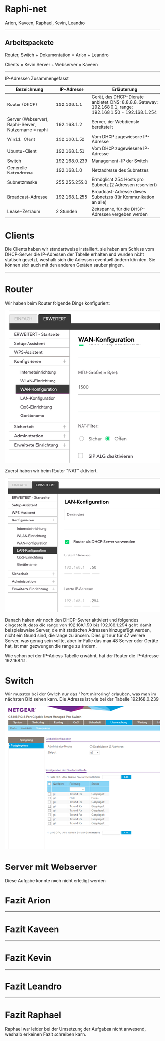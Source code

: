 # Raphi-net

Arion, Kaveen, Raphael, Kevin, Leandro

---
## Arbeitspackete

Router, Switch + Dokumentation = Arion + Leandro

Clients = Kevin 
Server + Webserver = Kaveen

---
IP-Adressen Zusammengefasst

| **Bezeichnung**           | **IP-Adresse**    | **Erläuterung**                                                |
|---------------------------|-------------------|----------------------------------------------------------------|
| Router (DHCP)             | 192.168.1.1       | Gerät, das DHCP-Dienste anbietet, DNS: 8.8.8.8, Gateway: 192.168.0.1, range: 192.168.1.50 - 192.168.1.254|
| Server (Webserver), Raphi-Server, Nutzername = raphi        | 192.168.1.2       | Server, der Webdienste bereitstellt                            |
| Win11-Client                  | 192.168.1.52       | Vom DHCP zugewiesene IP-Adresse                                |
| Ubuntu-Client                  | 192.168.1.51       | Vom DHCP zugewiesene IP-Adresse                                |
| Switch                    | 192.168.0.239     | Management-IP der Switch                                       |
| Generelle Netzadresse     | 192.168.1.0       | Netzadresse des Subnetzes                                      |
| Subnetzmaske              | 255.255.255.0     | Ermöglicht 254 Hosts pro Subnetz (2 Adressen reserviert)       |
| Broadcast-Adresse         | 192.168.1.255     | Broadcast-Adresse dieses Subnetzes (für Kommunikation an alle) |
| Lease-Zeitraum            | 2 Stunden         | Zeitspanne, für die DHCP-Adressen vergeben werden              |


# Clients
Die Clients haben wir standartweise installiert. sie haben am Schluss vom DHCP-Server die IP-Adressen der Tabelle erhalten und wurden nicht statisch gesetzt, weshalb sich die Adressen eventuell ändern könnten. Sie können sich auch mit den anderen Geräten sauber pingen.

---

# Router
Wir haben beim Router folgende Dinge konfiguriert:

![NAT-aktiviert](images/Bild1-router.png)


Zuerst haben wir beim Router "NAT" aktiviert.

![DHCP-Funktion aktivieren](images/Bild2-router.png)

Danach haben wir noch den DHCP-Sevrer aktiviert und folgendes eingestellt, dass die range von 192.168.1.50 bis 192.168.1.254 geht, damit beispielsweise Server, die mit statischen Adressen hinzugefügt werden, nicht ein Grund sind, die range zu ändern. Dies gilt nur für 47 weitere Server, was genug sein sollte, aber im Falle das man 48 Server oder Geräte hat, ist man gezwungen die range zu ändern.

Wie schon bei der IP-Adress Tabelle erwähnt, hat der Router die IP-Adresse 192.168.1.1.

# Switch 
Wir mussten bei der Switch nur das "Port mirroring" erlauben, was man im nächsten Bild sehen kann. Die Adresse ist wie bei der Tabelle 192.168.0.239

![Port-Einstellungen](images/Bild1-switch.png)



# Server mit Webserver
Diese Aufgabe konnte noch nicht erledigt werden



# Fazit Arion


---

# Fazit Kaveen

---

# Fazit Kevin


---

# Fazit Leandro


---

# Fazit Raphael
Raphael war leider bei der Umsetzung der Aufgaben nicht anwesend, weshalb er keinen Fazit schreiben kann.

